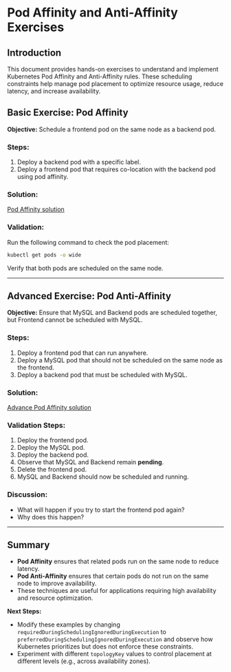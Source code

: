 # Pod Affinity and Anti-Affinity Exercises

## Introduction

This document provides hands-on exercises to understand and implement Kubernetes Pod Affinity and Anti-Affinity rules. These scheduling constraints help manage pod placement to optimize resource usage, reduce latency, and increase availability.

## Basic Exercise: Pod Affinity

**Objective:** Schedule a frontend pod on the same node as a backend pod.

### Steps:
1. Deploy a backend pod with a specific label.
2. Deploy a frontend pod that requires co-location with the backend pod using pod affinity.

### Solution:
[Pod Affinity solution](https://github.com/elevy99927/k8s/blob/main/Affinity/affinity-labs.md)


### Validation:
Run the following command to check the pod placement:

```sh
kubectl get pods -o wide
```

Verify that both pods are scheduled on the same node.

---

## Advanced Exercise: Pod Anti-Affinity

**Objective:** Ensure that MySQL and Backend pods are scheduled together, but Frontend cannot be scheduled with MySQL.

### Steps:
1. Deploy a frontend pod that can run anywhere.
2. Deploy a MySQL pod that should not be scheduled on the same node as the frontend.
3. Deploy a backend pod that must be scheduled with MySQL.

### Solution:
[Advance Pod Affinity solution](https://github.com/elevy99927/k8s/blob/main/Affinity/advance-pod-antiaffinity.yaml)

### Validation Steps:
1. Deploy the frontend pod.
2. Deploy the MySQL pod.
3. Deploy the backend pod.
4. Observe that MySQL and Backend remain **pending**.
5. Delete the frontend pod.
6. MySQL and Backend should now be scheduled and running.

### Discussion:
- What will happen if you try to start the frontend pod again?
- Why does this happen?

---

## Summary

- **Pod Affinity** ensures that related pods run on the same node to reduce latency.
- **Pod Anti-Affinity** ensures that certain pods do not run on the same node to improve availability.
- These techniques are useful for applications requiring high availability and resource optimization.

**Next Steps:**
- Modify these examples by changing `requiredDuringSchedulingIgnoredDuringExecution` to `preferredDuringSchedulingIgnoredDuringExecution` and observe how Kubernetes prioritizes but does not enforce these constraints.
- Experiment with different `topologyKey` values to control placement at different levels (e.g., across availability zones).

